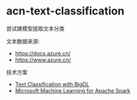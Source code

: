 # acn-text-classification
尝试建模型提取文本分类

文本数据来源: 
-  https://docs.azure.cn/
-  https://www.azure.cn/

技术方案
- [Text Classification with BigDL](https://github.com/intel-analytics/BigDL/blob/branch-0.1/pyspark/example/tutorial/simple_text_classification/text_classfication.ipynb)
- [Microsoft Machine Learning for Apache Spark](https://github.com/Azure/mmlspark)